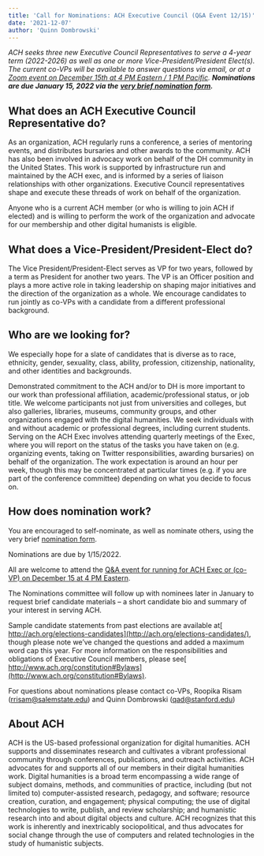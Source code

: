 ```yaml
---
title: 'Call for Nominations: ACH Executive Council (Q&A Event 12/15)'
date: '2021-12-07'
author: 'Quinn Dombrowski'
---
```

*ACH seeks three new Executive Council Representatives to serve a 4-year term (2022-2026) as well as one or more Vice-President/President Elect(s). The current co-VPs will be available to answer questions via email, or at a [Zoom event on December 15th at 4 PM Eastern / 1 PM Pacific](https://members.ach.org/civicrm/event/info/?reset=1&id=16).* ***Nominations are due January 15, 2022 via the*** [***very brief nomination form***](https://forms.gle/ArjUasbQKkn7hZis5)***.***

**What does an ACH Executive Council Representative do?**
---------------------------------------------------------

As an organization, ACH regularly runs a conference, a series of mentoring events, and distributes bursaries and other awards to the community. ACH has also been involved in advocacy work on behalf of the DH community in the United States. This work is supported by infrastructure run and maintained by the ACH exec, and is informed by a series of liaison relationships with other organizations. Executive Council representatives shape and execute these threads of work on behalf of the organization.

Anyone who is a current ACH member (or who is willing to join ACH if elected) and is willing to perform the work of the organization and advocate for our membership and other digital humanists is eligible.

**What does a Vice-President/President-Elect do?**
--------------------------------------------------

The Vice President/President-Elect serves as VP for two years, followed by a term as President for another two years. The VP is an Officer position and plays a more active role in taking leadership on shaping major initiatives and the direction of the organization as a whole. We encourage candidates to run jointly as co-VPs with a candidate from a different professional background.

**Who are we looking for?**
---------------------------

We especially hope for a slate of candidates that is diverse as to race, ethnicity, gender, sexuality, class, ability, profession, citizenship, nationality, and other identities and backgrounds.

Demonstrated commitment to the ACH and/or to DH is more important to our work than professional affiliation, academic/professional status, or job title. We welcome participants not just from universities and colleges, but also galleries, libraries, museums, community groups, and other organizations engaged with the digital humanities. We seek individuals with and without academic or professional degrees, including current students. Serving on the ACH Exec involves attending quarterly meetings of the Exec, where you will report on the status of the tasks you have taken on (e.g. organizing events, taking on Twitter responsibilities, awarding bursaries) on behalf of the organization. The work expectation is around an hour per week, though this may be concentrated at particular times (e.g. if you are part of the conference committee) depending on what you decide to focus on.

**How does nomination work?** 
------------------------------

You are encouraged to self-nominate, as well as nominate others, using the very brief [nomination form](https://forms.gle/ArjUasbQKkn7hZis5).

Nominations are due by 1/15/2022.

All are welcome to attend the [Q&amp;A event for running for ACH Exec or (co-VP) on December 15 at 4 PM Eastern](https://members.ach.org/civicrm/event/info/?reset=1&id=16).

The Nominations committee will follow up with nominees later in January to request brief candidate materials – a short candidate bio and summary of your interest in serving ACH.

Sample candidate statements from past elections are available at[ http://ach.org/elections-candidates](http://ach.org/elections-candidates/), though please note we’ve changed the questions and added a maximum word cap this year. For more information on the responsibilities and obligations of Executive Council members, please see[ http://www.ach.org/constitution#Bylaws](http://www.ach.org/constitution#Bylaws).

For questions about nominations please contact co-VPs, Roopika Risam (rrisam@salemstate.edu) and Quinn Dombrowski (qad@stanford.edu)

**About ACH**
-------------

ACH is the US-based professional organization for digital humanities. ACH supports and disseminates research and cultivates a vibrant professional community through conferences, publications, and outreach activities. ACH advocates for and supports all of our members in their digital humanities work. Digital humanities is a broad term encompassing a wide range of subject domains, methods, and communities of practice, including (but not limited to) computer-assisted research, pedagogy, and software; resource creation, curation, and engagement; physical computing; the use of digital technologies to write, publish, and review scholarship; and humanistic research into and about digital objects and culture. ACH recognizes that this work is inherently and inextricably sociopolitical, and thus advocates for social change through the use of computers and related technologies in the study of humanistic subjects.